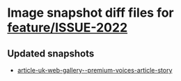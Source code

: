 # Image snapshot diff files for [feature/ISSUE-2022](https://github.com/brightsitesconsulting/indy-pwamp/pull/1769)

## Updated snapshots
- [article-uk-web-gallery--premium-voices-article-story](./article-uk-web-gallery--premium-voices-article-story)
